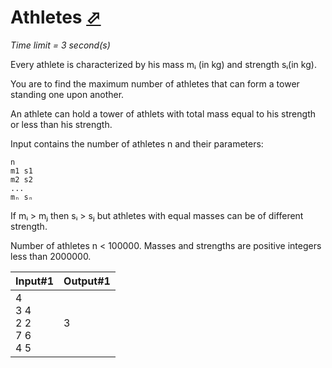 # Athletes [⬀](http://acm.mipt.ru/judge/problems.pl?problem=004&lang=en)

_Time limit = 3 second(s)_

Every athlete is characterized by his mass mᵢ (in kg) and strength sᵢ(in kg).

You are to find the maximum number of athletes that can form a tower standing one upon another.

An athlete can hold a tower of athlets with total mass equal to his strength or less than his strength.

Input contains the number of athletes n and their parameters:

```
n
m1 s1
m2 s2
...
mₙ sₙ
```

If mᵢ > mⱼ then sᵢ > sⱼ but athletes with equal masses can be of different strength.

Number of athletes n < 100000. Masses and strengths are positive integers less than 2000000.


| Input#1  | Output#1 |
|----------|----------|
| 4<br/>3 4<br/>2 2<br/>7 6<br/>4 5| 3 |


